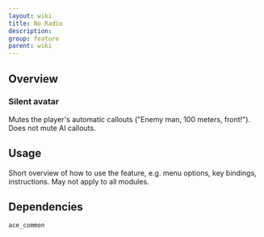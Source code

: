 ```yaml
---
layout: wiki
title: No Radio
description: 
group: feature
parent: wiki
---
```


## Overview

### Silent avatar
Mutes the player's automatic callouts ("Enemy man, 100 meters, front!").
Does not mute AI callouts.


## Usage

Short overview of how to use the feature, e.g. menu options, key bindings, 
instructions. May not apply to all modules.


## Dependencies

`ace_common`

